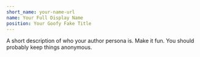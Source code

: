 ```yaml
---
short_name: your-name-url
name: Your Full Display Name
position: Your Goofy Fake Title
---
```

A short description of who your author persona is. Make it fun. You should probably keep things anonymous.